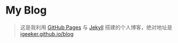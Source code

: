 # My Blog

> 这是我利用 <a href="https://pages.github.com/">GitHub Pages</a> 与 <a href="http://jekyll.com.cn/">Jekyll</a> 搭建的个人博客，绝对地址是 <a href="https://igeeker.github.io/blog/">igeeker.github.io/blog</a> 


